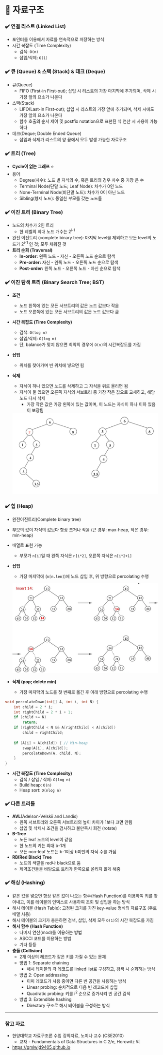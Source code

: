 # 📔 자료구조


### ✔️ 연결 리스트 (Linked List)

- 포인터를 이용해서 자료를 연속적으로 저장하는 방식
- 시간 복잡도 (Time Complexity)
    - 검색: `O(n)`
    - 삽입/삭제: `O(1)`



### ✔️ 큐 (Queue) & 스택 (Stack) & 데크 (Deque)

- 큐(Queue)
    - FIFO (First-in First-out); 삽입 시 리스트의 가장 마지막에 추가되며, 삭제 시 가장 앞의 요소가 나온다
- 스택(Stack)
    - LIFO(Last-in First-out); 삽입 시 리스트의 가장 앞에 추가되며, 삭제 시에도 가장 앞의 요소가 나온다
    - 함수 호출의 순서 제어 및 postfix notation으로 표현된 식 연산 시 사용이 가능하다
- 데크(Deque; Double Ended Queue)
    - 삽입과 삭제가 리스트의 양 끝에서 모두 발생 가능한 자료구조



### ✔️ **트리 (Tree)**

- **Cycle이 없는 그래프** ⭐️
- 용어
    - Degree(차수): 노드 별 자식의 수, 혹은 트리의 경우 차수 중 가장 큰 수
    - Terminal Node(단말 노드; Leaf Node): 차수가 0인 노드
    - None-Terminal Node(비단말 노드): 차수가 0이 아닌 노드
    - Sibling(형제 노드): 동일한 부모를 갖는 노드들



### ✔️ 이진 트리 (Binary Tree)

- 노드의 차수가 2인 트리
    - 한 레벨의 최대 노드 개수는 2<sup>i-1</sup>
- 완전 이진트리 (complete binary tree): 마지막 level을 제외하고 모든 level의 노드가 2<sup>i-1</sup> 인 것; 모두 채워진 것
- **트리 순회 (Traversal)**
    - **In-order:** 왼쪽 노드 - 자신 - 오른쪽 노드 순으로 탐색
    - **Pre-order:** 자신 - 왼쪽 노드 - 오른쪽 노드 순으로 탐색
    - **Post-order:** 왼쪽 노드 - 오른쪽 노드 - 자신 순으로 탐색



### ✔️ 이진 탐색 트리 (Binary Search Tree; BST)

- **조건**
    - 노드 왼쪽에 있는 모든 서브트리의 값은 노드 값보다 작음
    - 노드 오른쪽에 있는 모든 서브트리의 값은 노드 값보다 큼
- **시간 복잡도 (Time Complexity)**
    - 검색: `O(log n)`
    - 삽입/삭제: `O(log n)`
    - 단, balance가 맞지 않으면 최악의 경우에 `O(n)`의 시간복잡도를 가짐
- **삽입**
    - 위치를 찾아가며 빈 위치에 넣으면 됨
- **삭제**
    - 자식이 하나 있으면 노드를 삭제하고 그 자식을 위로 올리면 됨
    - 자식이 둘 있으면 오른쪽 자식의 서브트리 중 가장 작은 값으로 교체하고, 해당 노드 다시 삭제
        - 가장 작은 값은 가장 왼쪽에 있는 값이며, 이 노드는 자식이 하나 이하 있음이 보장됨

    <img src="images/bst-delete.png" alt="BST deletion" width="600">



### ✔️ 힙 (Heap)

- 완전이진트리(Complete binary tree)
- 부모의 값이 자식의 값보다 항상 크거나 작음 (큰 경우: max-heap, 작은 경우: min-heap)
- 배열로 표현 가능
    - 부모가 `n[i]`일 때 왼쪽 자식은 `n[i*2]`, 오른쪽 자식은 `n[i*2+1]`
- **삽입**
    - 가장 마지막에 (`n[n.len]`)에 노드 삽입 후, 위 방향으로 percolating 수행

    ![Heap insertion](images/heap-insert.png)

- **삭제 (pop; delete min)**
    - 가장 마지막의 노드를 첫 번째로 옮긴 후 아래 방향으로 percolating 수행

```c
void percolateDown(int[] A, int i, int N) {
    int child = 2 * i;
    int rightChild = 2 * i + 1;
    if (child >= N)
        return;
    if (rightChild < N && A[rightChild] < A[child])
        child = rightChild;

    if (A[i] > A[child]) { // Min-heap
        swap(A[i], A[child]);
        percolateDown(A, child, N);
    }
}
```

- **시간 복잡도 (Time Complexity)**
    - 검색 / 삽입 / 삭제: `O(log n)`
    - Build heap: `O(n)`
    - Heap sort: `O(nlog n)`



### ✔️ 다른 트리들

- **AVL**(Adelson-Velskii and Landis)
    - 왼쪽 서브트리와 오른쪽 서브트리의 높이 차이가 1보다 크면 안됨
    - 삽입 및 삭제시 조건을 검사하고 불만족시 회전 (rotate)
- **B-Tree**
    - 노든 leaf 노드의 level이 같음
    - 한 노드의 키는 최대 b-1개
    - 모든 non-leaf 노드는 b-1이상 b미만의 자식 수를 가짐
- **RB(Red Black) Tree**
    - 노드의 색깔을 red나 black으로 둠
    - 제약조건들을 바탕으로 트리가 한쪽으로 쏠리지 않게 해줌



### ✔️ 해싱 (Hashing)

- 같은 값을 넣으면 항상 같은 값이 나오는 함수(Hash Function)를 이용하여 키를 찾아내고, 이를 테이블의 인덱스로 사용하여 조회 및 삽입을 하는 방식
- 해시 테이블 (Hash Table): 고정된 크기를 가진 key-value 형식의 자료구조 (주로 배열 사용)
- 해시 테이블의 크기가 충분하면 검색, 삽입, 삭제 모두 `O(1)`의 시간 복잡도를 가짐
- **해시 함수 (Hash Function)**
    - 나머지 연산(mod)를 이용하는 방법
    - ASCCI 코드를 이용하는 방법
    - 기타 등등
- **충돌 (Collision)**
    - 2개 이상의 레코드가 같은 키를 가질 수 있는 문제
    - 방법 1: Separate chaining
        - 해시 테이블의 각 레코드를 linked list로 구성하고, 검색 시 순회하는 방식
    - 방법 2: Open addressing
        - 이미 레코드가 사용 중이면 다른 빈 공간을 사용하는 방식
        - Linear probing: 순차적으로 다음 빈 레코드에 삽입
        - Quadratic probing: 키를 i<sup>2</sup> 순으로 증가시켜 빈 공간 검색
    - 방법 3: Extendible hashing
        - Directory 구조로 해시 테이블을 구성하는 방식

---

### 참고 자료

- 한양대학교 자료구조론 수업 강의자료, 노미나 교수 (CSE2010)
  - 교재 - Fundamentals of Data Structures in C 2/e, Horowitz 외
- https://gmlwjd9405.github.io
